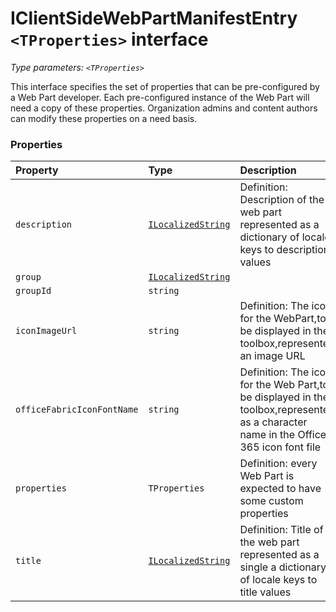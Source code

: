 # IClientSideWebPartManifestEntry `<TProperties>` interface



_Type parameters: `<TProperties>`_

This interface specifies the set of properties that can be pre-configured by a Web Part developer. Each 
pre-configured instance of the Web Part will need a copy of these properties. Organization admins and 
content authors can modify these properties on a need basis. 





### Properties

| Property	   | Type	| Description|
|:-------------|:-------|:-----------|
|`description`      | [`ILocalizedString`](ilocalizedstring.md) | Definition: Description of the web part represented as a dictionary of locale keys to description values |
|`group`      | [`ILocalizedString`](ilocalizedstring.md) |  |
|`groupId`      | `string` |  |
|`iconImageUrl`      | `string` | Definition: The icon for the WebPart,to be displayed in the toolbox,represented an image URL |
|`officeFabricIconFontName`      | `string` | Definition: The icon for the Web Part,to be displayed in the toolbox,represented as a character name in the  Office 365 icon font file |
|`properties`      | `TProperties` | Definition: every Web Part is expected to have some custom properties |
|`title`      | [`ILocalizedString`](ilocalizedstring.md) | Definition: Title of the web part represented as a single a dictionary of locale keys to title values |




